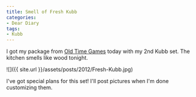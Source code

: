 ```yaml
---
title: Smell of Fresh Kubb
categories:
- Dear Diary
tags:
- Kubb
---
```


I got my package from [Old Time Games](http://www.oldtimegames.com/) today with my 2nd Kubb set. The kitchen smells like wood tonight.

![]({{ site.url }}/assets/posts/2012/Fresh-Kubb.jpg)

I've got special plans for this set! I'll post pictures when I'm done customizing them.
